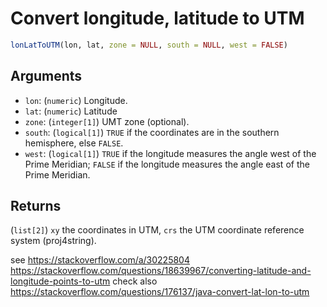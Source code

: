 # Convert longitude, latitude to UTM

```r
lonLatToUTM(lon, lat, zone = NULL, south = NULL, west = FALSE)
```

## Arguments

- `lon`: (`numeric`) Longitude.
- `lat`: (`numeric`) Latitude
- `zone`: (`integer[1]`) UMT zone (optional).
- `south`: (`logical[1]`) `TRUE` if the coordinates are in the southern hemisphere, else `FALSE`.
- `west`: (`logical[1]`) `TRUE` if the longitude measures the angle west of the Prime Meridian; `FALSE` if the longitude measures the angle east of the Prime Meridian.

## Returns

(`list[2]`) `xy` the coordinates in UTM, `crs` the UTM coordinate reference system (proj4string).

see https://stackoverflow.com/a/30225804 https://stackoverflow.com/questions/18639967/converting-latitude-and-longitude-points-to-utm check also https://stackoverflow.com/questions/176137/java-convert-lat-lon-to-utm